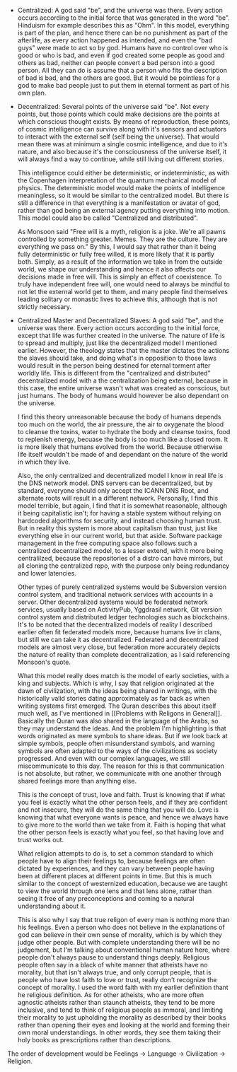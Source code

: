 - Centralized: A god said "be", and the universe was there. Every action occurs according to the initial force that was generated in the word "be". Hinduism for example describes this as "Ohm". In this model, everything is part of the plan, and hence there can be no punishment as part of the afterlife, as every action happened as intended, and even the "bad guys" were made to act so by god. Humans have no control over who is good or who is bad, and even if god created some people as good and others as bad, neither can people convert a bad person into a good person. All they can do is assume that a person who fits the description of bad is bad, and the others are good. But it would be pointless for a god to make bad people just to put them in eternal torment as part of his own plan.
- Decentralized: Several points of the universe said "be". Not every points, but those points which could make decisions are the points at which conscious thought exists. By means of reproduction, these points, of cosmic intelligence can survive along with it's sensors and actuators to interact with the external self (self being the universe). That would mean there was at minimum a single cosmic intelligence, and due to it's nature, and also because it's the consciousness of the universe itself, it will always find a way to continue, while still living out different stories.

  This intelligence could either be deterministic, or indeterministic, as with the Copenhagen interpretation of the quantum mechanical model of physics. The deterministic model would make the points of intelligence meaningless, so it would be similar to the centralized model. But there is still a difference in that everything is a manifestation or avatar of god, rather than god being an external agency putting everything into motion. This model could also be called "Centralized and distributed".

  As Monsoon said "Free will is a myth, religion is a joke. We're all pawns controlled by something greater. Memes. They are the culture. They are everything we pass on." By this, I would say that rather than it being fully deterministic or fully free willed, it is more likely that it is partly both. Simply, as a result of the information we take in from the outside world, we shape our understanding and hence it also affects our decisions made in free will. This is simply an effect of coexistence. To truly have independent free will, one would need to always be mindful to not let the external world get to them, and many people find themselves leading solitary or monastic lives to achieve this, although that is not strictly necessary.

- Centralized Master and Decentralized Slaves: A god said "be", and the universe was there. Every action occurs according to the initial force, except that life was further created in the universe. The nature of life is to spread and multiply, just like the decentralized model I mentioned earlier. However, the theology states that the master dictates the actions the slaves should take, and doing what's in opposition to those laws would result in the person being destined for eternal torment after worldly life. This is different from the "centralized and distributed" decentralized model with a the centralization being external, because in this case, the entire universe wasn't what was created as conscious, but just humans. The body of humans would however be also dependant on the universe.

  I find this theory unreasonable because the body of humans depends too much on the world, the air pressure, the air to oxygenate the blood to cleanse the toxins, water to hydrate the body and cleanse toxins, food to replenish energy, becuase the body is too much like a closed room. It is more likely that humans evolved from the world. Because otherwise life itself wouldn't be made of and dependant on the nature of the world in which they live.

  Also, the only centralized and decentralized model I know in real life is the DNS network model. DNS servers can be decentralized, but by standard, everyone should only accept the ICANN DNS Root, and alternate roots will result in a different network. Personally, I find this model terrible, but again, I find that it is somewhat reasonable, although it being capitalistic isn't; for having a stable system without relying on hardcoded algorithms for security, and instead choosing human trust. But in reality this system is more about capitalism than trust, just like everything else in our current world, but that aside. Software package management in the free computing space also follows such a centralized decentralized model, to a lesser extend, with it more being centralilzed, because the repositories of a distro can have mirrors, but all cloning the centralized repo, with the purpose only being redundancy and lower latencies.

  Other types of purely centralized systems would be Subversion version control system, and traditional network services with accounts in a server. Other decentralized systems would be federated network services, usually based on ActivityPub, Yggdrasil network, Git version control system and distributed ledger technologies such as blockchains. It's to be noted that the decentralized models of reality I described earlier often fit federated models more, because humans live in clans, but still we can take it as decentralized. Federated and decentralized models are almost very close, but federation more accurately depicts the nature of reality than complete decentralization, as I said referencing Monsoon's quote.

  What this model really does match is the model of early societies, with a king and subjects. Which is why, I say that religion originated at the dawn of civilization, with the ideas being shared in writings, with the historically valid stories dating approximately as far back as when writing systems first emerged. The Quran describes this about itself much well, as I've mentioned in [[Problems with Religons in General]]. Basically the Quran was also shared in the language of the Arabs, so they may understand the ideas. And the problem I'm highlighting is that words originated as mere symbols to share ideas. But if we look back at simple symbols, people often misunderstand symbols, and warning symbols are often adapted to the ways of the civilizations as society progressed. And even with our complex languages, we still miscommunicate to this day. The reason for this is that communication is not absolute, but rather, we communicate with one another through shared feelings more than anything else.

  This is the concept of trust, love and faith. Trust is knowing that if what you feel is exactly what the other person feels, and if they are confident and not insecure, they will do the same thing that you will do. Love is knowing that what everyone wants is peace, and hence we always have to give more to the world than we take from it. Faith is hoping that what the other person feels is exactly what you feel, so that having love and trust works out.

  What religion attempts to do is, to set a common standard to which people have to align their feelings to, because feelings are often dictated by experiences, and they can vary between people having been at different places at different points in time. But this is much similar to the concept of westernized education, because we are taught to view the world through one lens and that lens alone, rather than seeing it free of any preconceptions and coming to a natural understanding about it.

  This is also why I say that true religon of every man is nothing more than his feelings. Even a person who does not believe in the explanations of god can believe in their own sense of morality, which is by which they judge other people. But with complete understanding there will be no judgement, but I'm talking about conventional human nature here, where people don't always pause to understand things deeply. Religious people often say in a black of white manner that atheists have no morality, but that isn't always true, and only corrupt people, that is people who have lost faith to love or trust, really don't recognize the concept of morality. I used the word faith with my earlier definition thant he religious definition. As for other atheists, who are more often agnostic atheists rather than staunch atheists, they tend to be more inclusive, and tend to think of religious people as immoral, and limiting their morality to just upholding the morality as described by their books rather than opening their eyes and looking at the world and forming their own moral understandings. In other words, they see them taking their holy books as prescriptions rather than descriptions.

The order of development would be Feelings -> Language -> Civilization -> Religion.
